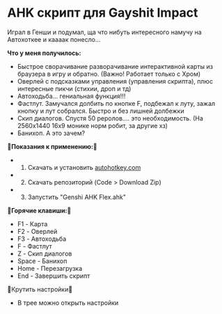# AHK скрипт для Gayshit Impact
Играл в Генши и подумал, ща что нибуть интересного намучу на Автохоткее и каааак понесло...

__Что у меня получилось:__

- Быстрое сворачивание разворачивание интерактивной карты из браузера в игру и обратно. (Важно! Работает только с Хром)
- Оверлей с подсказками управления (управления скрипта), плюс интересные пикчи (стихии, дроп и тд)
- Автоходьба... гениальная функция!!!
- Фастлут. Замучался долбить по кнопке F, подбежал к луту, зажал кнопку и лут собрался. Быстро и без лишней долбежки
- Скип диалогов. Спустя 50 реролов.... это необходимость. (На 2560х1440 16х9 монике норм робит, за другие хз)
- Банихоп. А это зачем?

:memo:__Показания к применению:__:memo:

- 1. Скачать и установить [autohotkey.com](https://www.autohotkey.com)

- 2. Скачать репозиторий (Code > Download Zip)

- 3. Запустить "Genshi AHK Flex.ahk"

:musical_keyboard:__Горячие клавиши:__:musical_keyboard:
- F1 - Карта
- F2 - Оверлей
- F3 - Автоходьба
- F - Фастлут
- Z - Скип диалогов
- Space - Банихоп
- Home - Перезагрузка
- End - Завершить скрипт

:wrench:Крутить настройки:toilet:
- В трее можно открыть настройки
